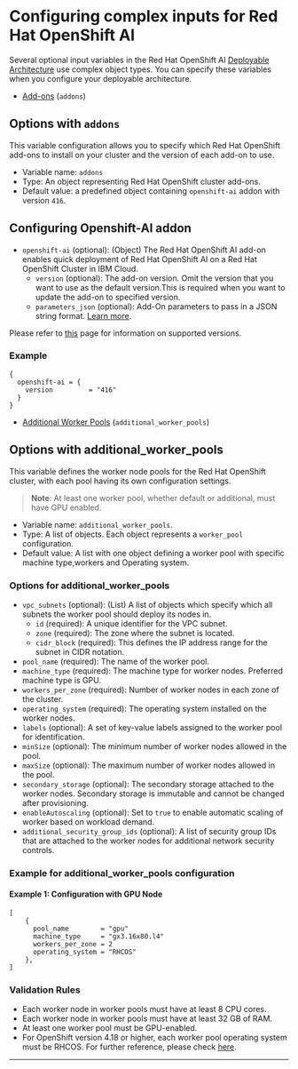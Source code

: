 # Configuring complex inputs for Red Hat OpenShift AI

Several optional input variables in the Red Hat OpenShift AI [Deployable Architecture](https://cloud.ibm.com/catalog#deployable_architecture) use complex object types. You can specify these variables when you configure your deployable architecture.

- [Add-ons](#options-with-addons) (`addons`)

## Options with `addons` <a name="options-with-addons"></a>

This variable configuration allows you to specify which Red Hat OpenShift add-ons to install on your cluster and the version of each add-on to use.

- Variable name: `addons`
- Type: An object representing Red Hat OpenShift cluster add-ons.
- Default value: a predefined object containing `openshift-ai` addon with version `416`.

## Configuring Openshift-AI addon
- `openshift-ai` (optional): (Object) The Red Hat OpenShift AI add-on enables quick deployment of Red Hat OpenShift AI on a Red Hat OpenShift Cluster in IBM Cloud.
  - `version` (optional): The add-on version. Omit the version that you want to use as the default version.This is required when you want to update the add-on to specified version.
  - `parameters_json` (optional): Add-On parameters to pass in a JSON string format. [Learn more](https://cloud.ibm.com/docs/openshift?topic=openshift-ai-addon-install&interface=ui#custom-options).

Please refer to [this](https://cloud.ibm.com/docs/containers?topic=containers-supported-cluster-addon-versions) page for information on supported versions.

### Example
```hcl
{
  openshift-ai = {
    version         = "416"
  }
}
```
- [Additional Worker Pools](#options-with-additional-worker-pools) (`additional_worker_pools`)


## Options with additional_worker_pools <a name="options-with-additional-worker-pools"></a>

This variable defines the worker node pools for the Red Hat OpenShift cluster, with each pool having its own configuration settings.
> **Note**: At least one worker pool, whether default or additional, must have GPU enabled.

- Variable name: `additional_worker_pools`.
- Type: A list of objects. Each object represents a `worker_pool` configuration.
- Default value: A list with one object defining a worker pool with specific machine type,workers and Operating system.

### Options for additional_worker_pools

- `vpc_subnets` (optional): (List) A list of objects which specify which all subnets the worker pool should deploy its nodes in.
  - `id` (required): A unique identifier for the VPC subnet.
  - `zone` (required): The zone where the subnet is located.
  - `cidr_block` (required): This defines the IP address range for the subnet in CIDR notation.
- `pool_name` (required): The name of the worker pool.
- `machine_type` (required): The machine type for worker nodes. Preferred machine type is GPU.
- `workers_per_zone` (required): Number of worker nodes in each zone of the cluster.
- `operating_system` (required): The operating system installed on the worker nodes.
- `labels` (optional): A set of key-value labels assigned to the worker pool for identification.
- `minSize` (optional): The minimum number of worker nodes allowed in the pool.
- `maxSize` (optional): The maximum number of worker nodes allowed in the pool.
- `secondary_storage` (optional): The secondary storage attached to the worker nodes. Secondary storage is immutable and cannot be changed after provisioning.
- `enableAutoscaling` (optional): Set to `true` to enable automatic scaling of worker based on workload demand.
- `additional_security_group_ids` (optional): A list of security group IDs that are attached to the worker nodes for additional network security controls.

### Example for additional_worker_pools configuration

#### Example 1: Configuration with GPU Node
```hcl
[
    {
      pool_name        = "gpu"
      machine_type     = "gx3.16x80.l4"
      workers_per_zone = 2
      operating_system = "RHCOS"
    },
]
```
### Validation Rules

- Each worker node in worker pools must have at least 8 CPU cores.
- Each worker node in worker pools must have at least 32 GB of RAM.
- At least one worker pool must be GPU-enabled.
- For OpenShift version 4.18 or higher, each worker pool operating system must be RHCOS.
For further reference, please check [here](https://cloud.ibm.com/docs/openshift?topic=openshift-ai-addon-install&interface=ui).
---
